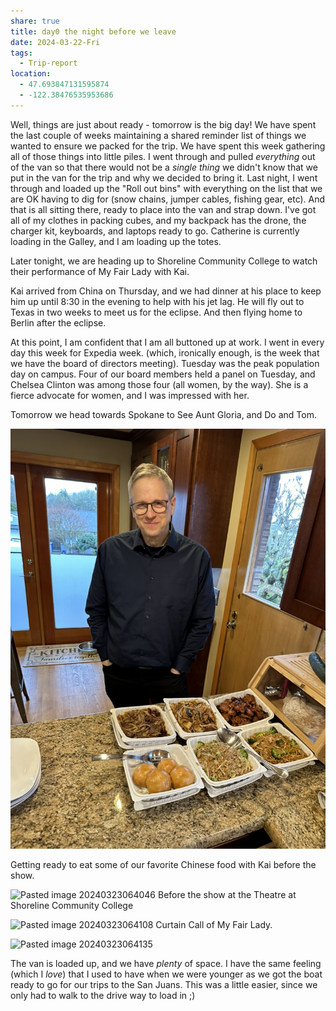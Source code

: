 ```yaml
---
share: true
title: day0 the night before we leave
date: 2024-03-22-Fri
tags:
  - Trip-report
location:
  - 47.693847131595874
  - -122.38476535953686
---
```


Well, things are just about ready - tomorrow is the big day!   We have spent the last couple of weeks maintaining a shared reminder list of things we wanted to ensure we packed for the trip.  We have spent this week gathering all of those things into little piles.  I went through and pulled _everything_ out of the van so that there would not be a _single thing_ we didn't know that we put in the van for the trip and why we decided to bring it.    Last night, I went through and loaded up the "Roll out bins" with everything on the list that we are OK having to dig for (snow chains, jumper cables, fishing gear, etc). And that is all sitting there, ready to place into the van and strap down.  I've got all of my clothes in packing cubes, and my backpack has the drone, the charger kit, keyboards, and laptops ready to go.  Catherine is currently loading in the Galley, and I am loading up the totes.   

Later tonight, we are heading up to Shoreline Community College to watch their performance of My Fair Lady with Kai.  

Kai arrived from China on Thursday, and we had dinner at his place to keep him up until 8:30 in the evening to help with his jet lag.   He will fly out to Texas in two weeks to meet us for the eclipse. And then flying home to Berlin after the eclipse.

At this point, I am confident that I am all buttoned up at work.  I went in every day this week for Expedia week. (which, ironically enough, is the week that we have the board of directors meeting). Tuesday was the peak population day on campus.   Four of our board members held a panel on Tuesday, and Chelsea Clinton was among those four (all women, by the way). She is a fierce advocate for women, and I was impressed with her.

Tomorrow we head towards Spokane to See Aunt Gloria, and Do and Tom.


![4632EC14-E6A0-4B26-A29E-9259B407CED5_1_105_c](../attachments/4632EC14-E6A0-4B26-A29E-9259B407CED5_1_105_c.jpeg)

Getting ready to eat some of our favorite Chinese food with Kai before the show.

![Pasted image 20240323064046](../attachments/Pasted%20image%2020240323064046.png)
Before the show at the Theatre at Shoreline Community College

![Pasted image 20240323064108](../attachments/Pasted%20image%2020240323064108.png)
Curtain Call of My Fair Lady. 


![Pasted image 20240323064135](../attachments/Pasted%20image%2020240323064135.png)

The van is loaded up, and we have _plenty_ of space.  I have the same feeling (which I _love_) that I used to have when we were younger as we got the boat ready to go for our trips to the San Juans.  This was a little easier, since we only had to walk to the drive way to load in ;) 
